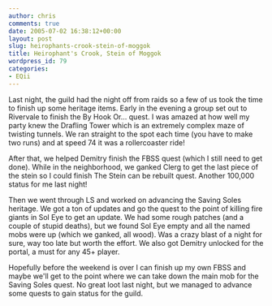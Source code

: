 ```yaml
---
author: chris
comments: true
date: 2005-07-02 16:38:12+00:00
layout: post
slug: heirophants-crook-stein-of-moggok
title: Heirophant's Crook, Stein of Moggok
wordpress_id: 79
categories:
- EQii
---
```


Last night, the guild had the night off from raids so a few of us took the time to finish up some heritage items. Early in the evening a group set out to Rivervale to finish the By Hook Or... quest. I was amazed at how well my party knew the Drafling Tower which is an extremely complex maze of twisting tunnels. We ran straight to the spot each time (you have to make two runs) and at speed 74 it was a rollercoaster ride!

After that, we helped Demitry finish the FBSS quest (which I still need to get done). While in the neighborhood, we ganked Clerg to get the last piece of the stein so I could finish The Stein can be rebuilt quest. Another 100,000 status for me last night!

Then we went through LS and worked on advancing the Saving Soles heritage. We got a ton of updates and go the quest to the point of killing fire giants in Sol Eye to get an update. We had some rough patches (and a couple of stupid deaths), but we found Sol Eye empty and all the named mobs were up (which we ganked, all wood). Was a crazy blast of a night for sure, way too late but worth the effort. We also got Demitry unlocked for the portal, a must for any 45+ player.

Hopefully before the weekend is over I can finish up my own FBSS and maybe we'll get to the point where we can take down the main mob for the Saving Soles quest. No great loot last night, but we managed to advance some quests to gain status for the guild.
